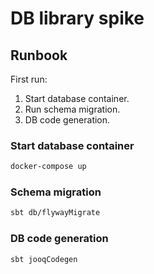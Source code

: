 # DB library spike

## Runbook

First run:
1. Start database container.
2. Run schema migration.
3. DB code generation.

### Start database container

```bash
docker-compose up
```

### Schema migration

```bash
sbt db/flywayMigrate
```

### DB code generation

```bash
sbt jooqCodegen
```
